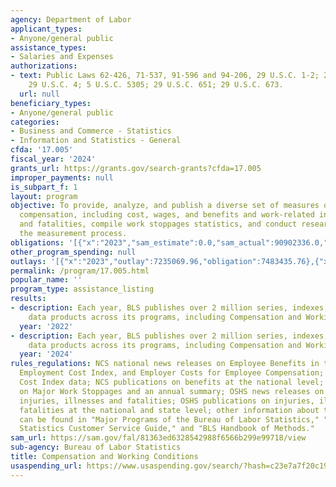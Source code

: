 ```yaml
---
agency: Department of Labor
applicant_types:
- Anyone/general public
assistance_types:
- Salaries and Expenses
authorizations:
- text: Public Laws 62-426, 71-537, 91-596 and 94-206, 29 U.S.C. 1-2; 29 U.S.C. 2b;
    29 U.S.C. 4; 5 U.S.C. 5305; 29 U.S.C. 651; 29 U.S.C. 673.
  url: null
beneficiary_types:
- Anyone/general public
categories:
- Business and Commerce - Statistics
- Information and Statistics - General
cfda: '17.005'
fiscal_year: '2024'
grants_url: https://grants.gov/search-grants?cfda=17.005
improper_payments: null
is_subpart_f: 1
layout: program
objective: To provide, analyze, and publish a diverse set of measures of employee
  compensation, including cost, wages, and benefits and work-related injuries, illnesses,
  and fatalities, compile work stoppages statistics, and conduct research to improve
  the measurement process.
obligations: '[{"x":"2023","sam_estimate":0.0,"sam_actual":90902336.0,"usa_spending_actual":7465599.81},{"x":"2024","sam_estimate":0.0,"sam_actual":90933274.0,"usa_spending_actual":7573959.57},{"x":"2025","sam_estimate":0.0,"sam_actual":92554000.0,"usa_spending_actual":4752509.43}]'
other_program_spending: null
outlays: '[{"x":"2023","outlay":7235069.96,"obligation":7483435.76},{"x":"2024","outlay":7559676.05,"obligation":7561777.19},{"x":"2025","outlay":3424827.17,"obligation":4813344.34}]'
permalink: /program/17.005.html
popular_name: ''
program_type: assistance_listing
results:
- description: Each year, BLS publishes over 2 million series, indexes, and other
    data products across its programs, including Compensation and Working Conditions.
  year: '2022'
- description: Each year, BLS publishes over 2 million series, indexes, and other
    data products across its programs, including Compensation and Working Conditions.
  year: '2024'
rules_regulations: NCS national news releases on Employee Benefits in the U.S., the
  Employment Cost Index, and Employer Costs for Employee Compensation; Employment
  Cost Index data; NCS publications on benefits at the national level; monthly releases
  on Major Work Stoppages and an annual summary; OSHS news releases on occupational
  injuries, illnesses and fatalities; OSHS publications on injuries, illnesses, and
  fatalities at the national and state level; other information about these programs
  can be found in "Major Programs of the Bureau of Labor Statistics," "Bureau of Labor
  Statistics Customer Service Guide," and "BLS Handbook of Methods."
sam_url: https://sam.gov/fal/81363ed6328542988f6566b299e99718/view
sub-agency: Bureau of Labor Statistics
title: Compensation and Working Conditions
usaspending_url: https://www.usaspending.gov/search/?hash=c23e7a7f20c1974efecdda4dbe7a5f64
---
```

